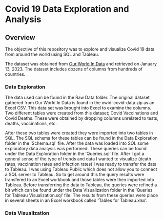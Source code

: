 # Covid 19 Data Exploration and Analysis
## Overview
The objective of this repository was to explore and visualize Covid 19 data from around the world using SQL and Tableau.

The dataset was obtained from [Our World In Data](https://ourworldindata.org/covid-deaths) and retrieved on January 13, 2023. The dataset includes dozens of columns from hundreds of countries.

### Data Exploration
The data used can be found in the Raw Data folder. The original dataset gathered from Our World In Data is found in the owid-covid-data.zip as an Excel CSV. This data set was brought into Excel to examine the columns. Two different tables were created from this dataset; Covid Vaccinations and Covid Deaths. These were obtained by dropping columns unrelated to tests, deaths, vaccinations, etc. 

After these two tables were created they were imported into two tables in SQL. The SQL schema for these tables can be found in the Data Exploration folder in the 'Schema.sql' file. After the data was loaded into SQL some exploratory data analysis was performed. These queries can be found under the Data Exploration folder in the 'Queries.sql' file. After I got a general sense of the type of trends and data I wanted to visualize (death rates, vaccination rates and infection rates) I was ready to transfer the data to Tableau. I was using Tableau Public which does not allow you to connect a SQL server to Tableau. So to get around this the query results were transfered to an Excel workbook and those tables were then imported into Tableau. Before transferring the data to Tableau, the queries were refined a bit which can be found under the Data Visualization folder in the 'Queries for Tableau Visualization.sql' file. The results from these queries were place in several sheets in an Excel workbook called 'Tables for Tableau.xlsx'. 

### Data Visualization

